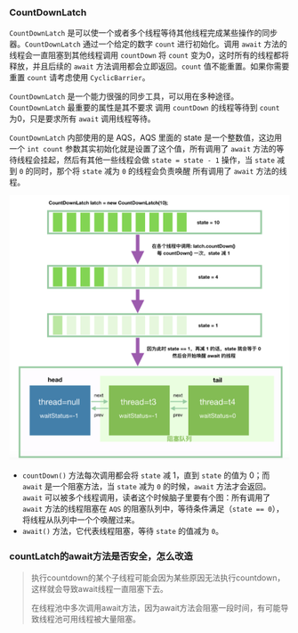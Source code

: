 ### CountDownLatch

`CountDownLatch` 是可以使一个或者多个线程等待其他线程完成某些操作的同步器。`CountDownLatch` 通过一个给定的数字 `count` 进行初始化。调用 `await` 方法的线程会一直阻塞到其他线程调用 `countDown` 将 `count` 变为0，这时所有的线程都将释放，并且后续的 `await` 方法调用都会立即返回。`count` 值不能重置。如果你需要重置 `count` 请考虑使用 `CyclicBarrier`。

`CountDownLatch` 是一个能力很强的同步工具，可以用在多种途径。`CountDownLatch` 最重要的属性是其不要求 调用 `countDown` 的线程等待到 `count` 为0，只是要求所有 `await` 调用线程等待。

`CountDownLatch` 内部使用的是 AQS，AQS 里面的 state 是一个整数值，这边用一个 `int count` 参数其实初始化就是设置了这个值，所有调用了 `await` 方法的等待线程会挂起，然后有其他一些线程会做 `state = state - 1` 操作，当 `state` 减到 `0` 的同时，那个将 `state` 减为 `0` 的线程会负责唤醒 所有调用了 `await` 方法的线程。

![img](../../image/7-CountDownLatch-29ecd-1583978835565.png)

- `countDown()` 方法每次调用都会将 `state` 减 1，直到 `state` 的值为 0；而 `await` 是一个阻塞方法，当 `state` 减为 `0` 的时候，`await` 方法才会返回。`await` 可以被多个线程调用，读者这个时候脑子里要有个图：所有调用了 `await` 方法的线程阻塞在 `AQS` 的阻塞队列中，等待条件满足（`state == 0`），将线程从队列中一个个唤醒过来。
- `await()` 方法，它代表线程阻塞，等待 `state` 的值减为 `0`。

### countLatch的await方法是否安全，怎么改造

> 执行countdown的某个子线程可能会因为某些原因无法执行countdown，这样就会导致await线程一直阻塞下去。
>
> 在线程池中多次调用await方法，因为await方法会阻塞一段时间，有可能导致线程池可用线程被大量阻塞。